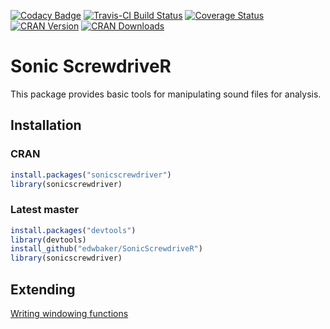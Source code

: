 [![Codacy Badge](https://api.codacy.com/project/badge/Grade/95cce7cd7f4b40e09104693b3ca22327)](https://app.codacy.com/app/edwbaker/SonicScrewdriveR?utm_source=github.com&utm_medium=referral&utm_content=edwbaker/SonicScrewdriveR&utm_campaign=Badge_Grade_Dashboard)
[![Travis-CI Build Status](https://travis-ci.org/edwbaker/SonicScrewdriveR.svg?branch=master)](https://travis-ci.org/edwbaker/SonicScrewdriveR) [![Coverage Status](https://coveralls.io/repos/github/edwbaker/SonicScrewdriveR/badge.svg?branch=master&bi)](https://coveralls.io/github/edwbaker/SonicScrewdriveR?branch=master) [![CRAN Version](https://www.r-pkg.org/badges/version/sonicscrewdriver)](https://cran.r-project.org/package=sonicscrewdriver) [![CRAN Downloads](https://cranlogs.r-pkg.org/badges/grand-total/sonicscrewdriver)]()

# Sonic ScrewdriveR
This package provides basic tools for manipulating sound files for analysis. 

## Installation

### CRAN
````R
install.packages("sonicscrewdriver")
library(sonicscrewdriver)
````

### Latest master
````R
install.packages("devtools")
library(devtools)
install_github("edwbaker/SonicScrewdriveR")
library(sonicscrewdriver)
````

## Extending
[Writing windowing functions](https://github.com/edwbaker/SonicScrewdriveR/wiki/Extending-SonicScrewdriveR)
